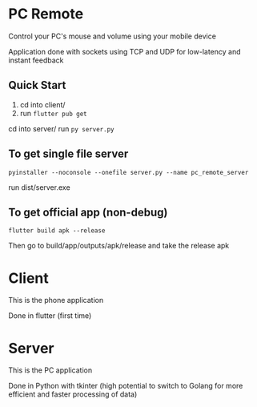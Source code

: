 # PC Remote
Control your PC's mouse and volume using your mobile device

Application done with sockets using TCP and UDP for low-latency and instant feedback

## Quick Start
1. cd into client/
2. run `flutter pub get`


cd into server/
run `py server.py`

## To get single file server  
`pyinstaller --noconsole --onefile server.py --name pc_remote_server`  

run dist/server.exe

## To get official app (non-debug)
`flutter build apk --release`


Then go to build/app/outputs/apk/release and take the release apk

# Client
This is the phone application

Done in flutter (first time)



# Server
This is the PC application

Done in Python with tkinter (high potential to switch to Golang for more efficient and faster processing of data)


